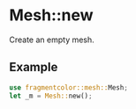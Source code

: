 # Mesh::new

Create an empty mesh.

## Example

```rust
use fragmentcolor::mesh::Mesh;
let _m = Mesh::new();
```
